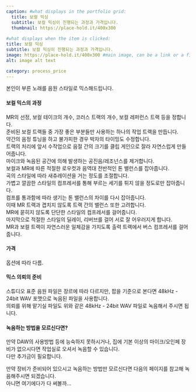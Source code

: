 ```yaml
---
caption: #what displays in the portfolio grid:
  title: 보컬 믹싱
  subtitle: 보컬 믹싱이 진행되는 과정과 가격입니다. 
  thumbnail: https://place-hold.it/400x300
  
#what displays when the item is clicked:
title: 보컬 믹싱
subtitle: 보컬 믹싱이 진행되는 과정과 가격입니다. 
image: https://place-hold.it/400x300 #main image, can be a link or a file in assets/img/portfolio
alt: image alt text

category: process_price
---
```


본인이 부른 노래를 음원 스타일로 믹스해드립니다.  

#### 보컬 믹스의 과정

MR의 선정, 보컬 테이크의 개수, 코러스 트랙의 개수, 보컬 레퍼런스 트랙 등을 정합니다.  
준비된 보컬 트랙들 중 가장 좋은 부분들만 사용하는 하나의 작업 트랙을 만듭니다.  
약간의 음정 튜닝을 하고 불가피한 경우 박자의 타이밍도 수정합니다.  
트랙의 처리에 앞서 수작업으로 음절 간의 크기를 클립 게인으로 잘라 자연스럽게 만들어줍니다.  
마이크와 녹음된 공간에 의해 발생하는 공진음/레조넌스를 제거합니다.  
보컬과 MR에 따른 적절한 로우컷과 음역대 전반적인 톤 밸런스를 잡아줍니다.  
곡의 스타일에 따라 새츄레이션을 거는 정도를 조절합니다.  
가볍고 깔끔한 스타일의 컴프레서를 통해 부르는 세기를 튀지 않을 정도로만 잡아줍니다.  
컴프를 통과함에 따라 생기는 톤 밸런스의 차이를 다시 잡아줍니다.  
이때 MR 트랙과 겹치지 않도록 트랙 간의 밸런스 또한 고려합니다.  
MR에 묻히지 않도록 단단한 스타일의 컴프레서를 걸어줍니다.  
마지막으로 적절한 스타일의 딜레이, 리버브를 걸어 서로 잘 어우러지게 합니다.  
MR과 보컬 트랙이 자연스러운 일체감을 가지도록 출력 트랙에서 버스 컴프레서를 걸어줍니다.  

#### 가격

옵션에 따라 다름.  

#### 믹스 의뢰의 준비

스튜디오 표준 음원 파일은 장르에 따라 다르지만, 팝을 기준으로 본다면 48kHz - 24bit WAV 포맷으로 녹음된 파일을 사용합니다.  
의뢰를 위해 맡기실 파일도 위와 같은 48kHz - 24bit WAV 파일로 녹음해서 주시면 됩니다.  

#### 녹음하는 방법을 모르신다면?

만약 DAW의 사용방법 등에 능숙하지 못하시거나, 집에 기본 이상의 마이크/오인페 장비가 없으시다면 작업실로 오셔서 녹음할 수 있습니다.  
다만 추가금이 필요합니다.  

만약 장비가 준비되어 있으시고 녹음하는 방법만 모르신다면 다음의 페이지를 참고해 녹음해주시면 되겠습니다.  
아니면 여기에다가 다 써볼까...  
